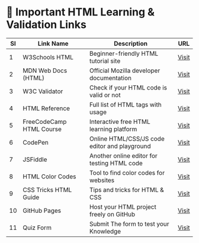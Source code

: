 # 🔗 Important HTML Learning & Validation Links

| Sl | Link Name               | Description                                      | URL |
|----|-------------------------|--------------------------------------------------|-----|
| 1  | W3Schools HTML          | Beginner-friendly HTML tutorial site             | [Visit](https://www.w3schools.com/html/) |
| 2  | MDN Web Docs (HTML)     | Official Mozilla developer documentation          | [Visit](https://developer.mozilla.org/en-US/docs/Web/HTML) |
| 3  | W3C Validator            | Check if your HTML code is valid or not          | [Visit](https://validator.w3.org/) |
| 4  | HTML Reference           | Full list of HTML tags with usage                | [Visit](https://htmlreference.io/) |
| 5  | FreeCodeCamp HTML Course | Interactive free HTML learning platform          | [Visit](https://www.freecodecamp.org/learn/) |
| 6  | CodePen                  | Online HTML/CSS/JS code editor and playground    | [Visit](https://codepen.io/) |
| 7  | JSFiddle                 | Another online editor for testing HTML code      | [Visit](https://jsfiddle.net/) |
| 8  | HTML Color Codes         | Tool to find color codes for websites            | [Visit](https://htmlcolorcodes.com/) |
| 9  | CSS Tricks HTML Guide    | Tips and tricks for HTML & CSS                   | [Visit](https://css-tricks.com/guides/html/) |
| 10 | GitHub Pages             | Host your HTML project freely on GitHub          | [Visit](https://pages.github.com/) |
| 11 | Quiz Form            | Submit The form to test your Knowledge          | [Visit](https://pages.github.com/) |
